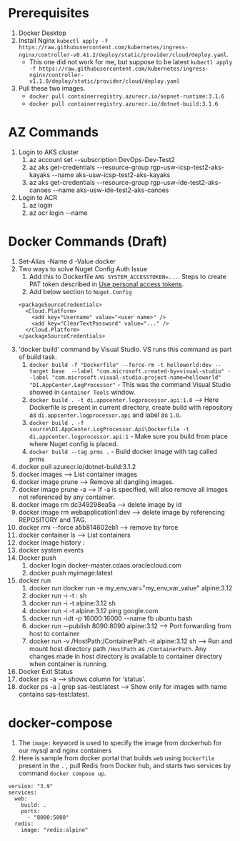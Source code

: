 

# Prerequisites
1. Docker Desktop
1. Install Nginx `kubectl apply -f https://raw.githubusercontent.com/kubernetes/ingress-nginx/controller-v0.41.2/deploy/static/provider/cloud/deploy.yaml`.
    * This one did not work for me, but suppose to be latest `kubectl apply -f https://raw.githubusercontent.com/kubernetes/ingress-nginx/controller-v1.1.0/deploy/static/provider/cloud/deploy.yaml`
1. Pull these two images.
   * `docker pull containerregistry.azurecr.io/aspnet-runtime:3.1.6`
   * `docker pull containerregistry.azurecr.io/dotnet-build:3.1.6`

# AZ Commands
1. Login to AKS cluster
   1. az account set --subscription DevOps-Dev-Test2
   1. az aks get-credentials --resource-group rgp-usw-icsp-test2-aks-kayaks --name aks-usw-icsp-test2-aks-kayaks
   1. az aks get-credentials --resource-group rgp-usw-ide-test2-aks-canoes --name aks-usw-ide-test2-aks-canoes
1. Login to ACR
   1. az login
   1. az acr login --name <container registry>

# Docker Commands (Draft)
1. Set-Alias -Name d -Value docker
1. Two ways to solve Nuget Config Auth Issue
    1. Add this to Dockerfile `ARG SYSTEM_ACCESSTOKEN=...`. Steps to create PAT token described in [Use personal access tokens](https://docs.microsoft.com/en-us/azure/devops/organizations/accounts/use-personal-access-tokens-to-authenticate?view=azure-devops&tabs=preview-page).
    1. Add below section to `Nuget.Config`
    ```
    <packageSourceCredentials>
      <Cloud.Platform>
        <add key="Username" value="<user name>" />
        <add key="ClearTextPassword" value="..." />
      </Cloud.Platform>
    </packageSourceCredentials>
    ```
1. 'docker build' command by Visual Studio. VS runs this command as part of build task.
   1. `docker build -f "Dockerfile" --force-rm -t helloworld:dev --target base  --label "com.microsoft.created-by=visual-studio" --label "com.microsoft.visual-studio.project-name=helloworld" "DI.AppCenter.LogProcessor"` - This was the command Visual Studio showed in `Container Tools` window.
   1. `docker build . -t di.appcenter.logprocessor.api:1.0` --> Here Dockerfile is present in current directory, create build with repository as `di.appcenter.logprocessor.api` and label as `1.0`.
   1. `docker build . -f source\DI.AppCenter.LogProcessor.Api\Dockerfile -t di.appcenter.logprocessor.api:1` - Make sure you build from place where Nuget config is placed.
   1. `docker build --tag prms .` - Build docker image with tag called prms
1. docker pull azurecr.io/dotnet-build:3.1.2
1. docker images --> List container images
1. docker image prune --> Remove all dangling images.
1. docker image prune -a --> If -a is specified, will also remove all images not referenced by any container.
1. docker image rm dc349298ea5a --> delete image by id
1. docker image rm webapplication1:dev --> delete image by referencing REPOSITORY and TAG.
1. docker rmi --force a5b814602eb1 --> remove by force
1. docker container ls --> List containers
1. docker image history <repository>:<tag>
1. docker system events
1. Docker push
   1. docker login docker-master.cdaas.oraclecloud.com
   1. docker push myimage:latest
1. docker run
   1. docker run docker run -e my_env_var="my_env_var_value" alpine:3.12
   1. docker run -i -t <REPOSITORY>:<TAG> sh
   1. docker run -i -t alpine:3.12 sh
   1. docker run -i -t alpine:3.12 ping google.com
   1. docker run -idt -p 16000:16000 --name fb ubuntu bash
   1. docker run --publish  8090:8090 alpine:3.12 --> Port forwarding from host to container
   1. docker run -v /HostPath:/ContainerPath  -it alpine:3.12  sh  --> Run and mount host directory path `/HostPath` as `/ContainerPath`. Any changes made in host directory is available to container directory when container is running.
1. Docker Exit Status
  1. docker ps -a  --> shows column for 'status'.
  1. docker ps -a | grep sas-test:latest --> Show only for images with name contains sas-test:latest.

# docker-compose
1. The `image:` keyword is used to specify the image from dockerhub for our mysql and nginx containers
1. Here is sample from docker portal that builds `web` using `Dockerfile` present in the `.` , pull Redis from Docker hub, and starts two services by command `docker compose up`.
```
version: "3.9"
services:
  web:
    build: .
    ports:
      - "8000:5000"
  redis:
    image: "redis:alpine"
```
